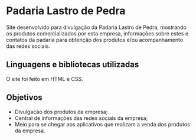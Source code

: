 # Padaria Lastro de Pedra

Site desenvolvido para divulgação da Padaria Lastro de Pedra, mostrando os produtos comercializados por esta empresa, informações sobre estes e contatos da padaria para obtenção dos produtos e/ou acompanhamento das redes sociais.

## Linguagens e bibliotecas utilizadas 

O site foi feito em HTML e CSS.

## Objetivos

- Divulgação dos produtos da empresa;
- Central de informações das redes sociais da empresa;
- Meio para se chegar aos aplicativos que realizam a venda dos produtos da empresa.